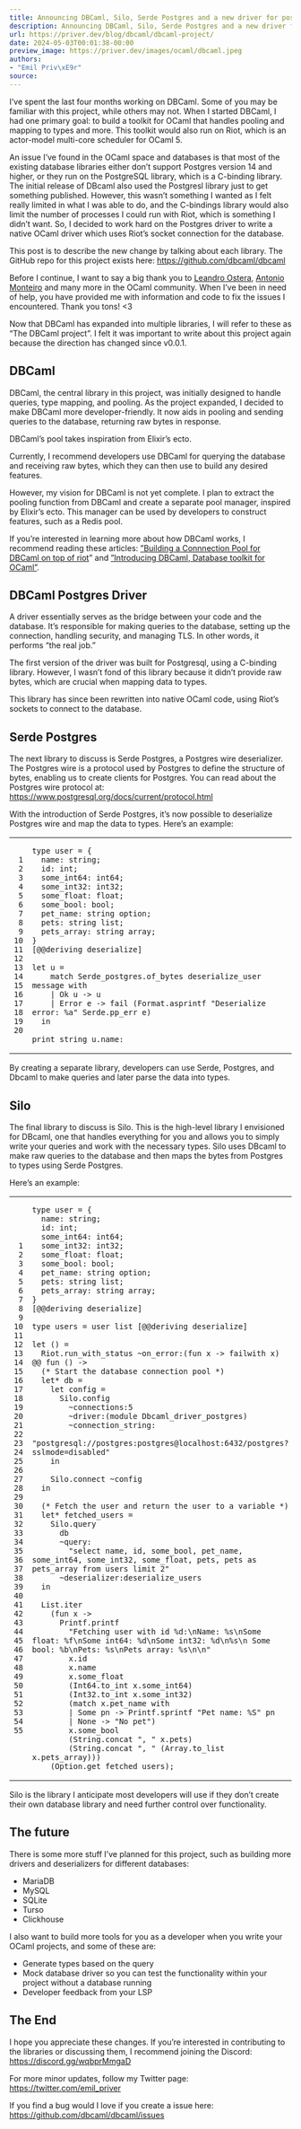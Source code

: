 ```yaml
---
title: Announcing DBCaml, Silo, Serde Postgres and a new driver for postgres
description: Announcing DBCaml, Silo, Serde Postgres and a new driver for postgres
url: https://priver.dev/blog/dbcaml/dbcaml-project/
date: 2024-05-03T00:01:38-00:00
preview_image: https://priver.dev/images/ocaml/dbcaml.jpeg
authors:
- "Emil Priv\xE9r"
source:
---
```


<p>I’ve spent the last four months working on DBCaml. Some of you may be familiar with this project, while others may not. When I started DBCaml, I had one primary goal: to build a toolkit for OCaml that handles pooling and mapping to types and more. This toolkit would also run on Riot, which is an actor-model multi-core scheduler for OCaml 5.</p>
<p>An issue I’ve found in the OCaml space and databases is that most of the existing database libraries either don’t support Postgres version 14 and higher, or they run on the PostgreSQL library, which is a C-binding library. The initial release of DBcaml also used the Postgresl library just to get something published. However, this wasn’t something I wanted as I felt really limited in what I was able to do, and the C-bindings library would also limit the number of processes I could run with Riot, which is something I didn’t want. So, I decided to work hard on the Postgres driver to write a native OCaml driver which uses Riot’s socket connection for the database.</p>
<p>This post is to describe the new change by talking about each library. The GitHub repo for this project exists here: <a href="https://github.com/dbcaml/dbcaml">https://github.com/dbcaml/dbcaml</a></p>
<p>Before I continue, I want to say a big thank you to <a href="https://twitter.com/leostera">Leandro Ostera</a>, <a href="https://twitter.com/_anmonteiro">Antonio Monteiro</a> and many more in the OCaml community. When I’ve been in need of help, you have provided me with information and code to fix the issues I encountered. Thank you tons! &lt;3</p>
<p>Now that DBCaml has expanded into multiple libraries, I will refer to these as “The DBCaml project”. I felt it was important to write about this project again because the direction has changed since v0.0.1.</p>
<h2>DBCaml</h2>
<p>DBCaml, the central library in this project, was initially designed to handle queries, type mapping, and pooling. As the project expanded, I decided to make DBCaml more developer-friendly. It now aids in pooling and sending queries to the database, returning raw bytes in response.</p>
<p>DBCaml’s pool takes inspiration from Elixir’s ecto.</p>
<p>Currently, I recommend developers use DBCaml for querying the database and receiving raw bytes, which they can then use to build any desired features.</p>
<p>However, my vision for DBCaml is not yet complete. I plan to extract the pooling function from DBCaml and create a separate pool manager, inspired by Elixir’s ecto. This manager can be used by developers to construct features, such as a Redis pool.</p>
<p>If you’re interested in learning more about how DBCaml works, I recommend reading these articles: <a href="https://priver.dev/blog/dbcaml/building-a-connnection-pool/">”Building a Connnection Pool for DBCaml on top of riot</a>” and <a href="https://priver.dev/blog/dbcaml/dbcaml/">”Introducing DBCaml, Database toolkit for OCaml”</a>.</p>
<h2>DBCaml Postgres Driver</h2>
<p>A driver essentially serves as the bridge between your code and the database. It’s responsible for making queries to the database, setting up the connection, handling security, and managing TLS. In other words, it performs “the real job.”</p>
<p>The first version of the driver was built for Postgresql, using a C-binding library. However, I wasn’t fond of this library because it didn’t provide raw bytes, which are crucial when mapping data to types.</p>
<p>This library has since been rewritten into native OCaml code, using Riot’s sockets to connect to the database.</p>
<h2>Serde Postgres</h2>
<p>The next library to discuss is Serde Postgres, a Postgres wire deserializer. The Postgres wire is a protocol used by Postgres to define the structure of bytes, enabling us to create clients for Postgres. You can read about the Postgres wire protocol at: <a href="https://www.postgresql.org/docs/current/protocol.html">https://www.postgresql.org/docs/current/protocol.html</a></p>
<p>With the introduction of Serde Postgres, it’s now possible to deserialize Postgres wire and map the data to types. Here’s an example:</p>
<div class="highlight"><div class="chroma">
<table class="lntable"><tbody><tr><td class="lntd">
<pre tabindex="0" class="chroma"><code><span class="lnt"> 1
</span><span class="lnt"> 2
</span><span class="lnt"> 3
</span><span class="lnt"> 4
</span><span class="lnt"> 5
</span><span class="lnt"> 6
</span><span class="lnt"> 7
</span><span class="lnt"> 8
</span><span class="lnt"> 9
</span><span class="lnt">10
</span><span class="lnt">11
</span><span class="lnt">12
</span><span class="lnt">13
</span><span class="lnt">14
</span><span class="lnt">15
</span><span class="lnt">16
</span><span class="lnt">17
</span><span class="lnt">18
</span><span class="lnt">19
</span><span class="lnt">20
</span></code></pre></td>
<td class="lntd">
<pre tabindex="0" class="chroma"><code class="language-ocaml" data-lang="ocaml"><span class="line"><span class="cl"><span class="k">type</span> <span class="n">user</span> <span class="o">=</span> <span class="o">{</span>
</span></span><span class="line"><span class="cl">  <span class="n">name</span><span class="o">:</span> <span class="kt">string</span><span class="o">;</span>
</span></span><span class="line"><span class="cl">  <span class="n">id</span><span class="o">:</span> <span class="kt">int</span><span class="o">;</span>
</span></span><span class="line"><span class="cl">  <span class="n">some_int64</span><span class="o">:</span> <span class="n">int64</span><span class="o">;</span>
</span></span><span class="line"><span class="cl">  <span class="n">some_int32</span><span class="o">:</span> <span class="n">int32</span><span class="o">;</span>
</span></span><span class="line"><span class="cl">  <span class="n">some_float</span><span class="o">:</span> <span class="kt">float</span><span class="o">;</span>
</span></span><span class="line"><span class="cl">  <span class="n">some_bool</span><span class="o">:</span> <span class="kt">bool</span><span class="o">;</span>
</span></span><span class="line"><span class="cl">  <span class="n">pet_name</span><span class="o">:</span> <span class="kt">string</span> <span class="n">option</span><span class="o">;</span>
</span></span><span class="line"><span class="cl">  <span class="n">pets</span><span class="o">:</span> <span class="kt">string</span> <span class="kt">list</span><span class="o">;</span>
</span></span><span class="line"><span class="cl">  <span class="n">pets_array</span><span class="o">:</span> <span class="kt">string</span> <span class="kt">array</span><span class="o">;</span>
</span></span><span class="line"><span class="cl"><span class="o">}</span>
</span></span><span class="line"><span class="cl"><span class="o">[@@</span><span class="n">deriving</span> <span class="n">deserialize</span><span class="o">]</span>
</span></span><span class="line"><span class="cl">
</span></span><span class="line"><span class="cl"><span class="k">let</span> <span class="n">u</span> <span class="o">=</span>
</span></span><span class="line"><span class="cl">    <span class="k">match</span> <span class="nn">Serde_postgres</span><span class="p">.</span><span class="n">of_bytes</span> <span class="n">deserialize_user</span> <span class="n">message</span> <span class="k">with</span>
</span></span><span class="line"><span class="cl">    <span class="o">|</span> <span class="nc">Ok</span> <span class="n">u</span> <span class="o">-&gt;</span> <span class="n">u</span>
</span></span><span class="line"><span class="cl">    <span class="o">|</span> <span class="nc">Error</span> <span class="n">e</span> <span class="o">-&gt;</span> <span class="n">fail</span> <span class="o">(</span><span class="nn">Format</span><span class="p">.</span><span class="n">asprintf</span> <span class="s2">"Deserialize error: %a"</span> <span class="nn">Serde</span><span class="p">.</span><span class="n">pp_err</span> <span class="n">e</span><span class="o">)</span>
</span></span><span class="line"><span class="cl">  <span class="k">in</span>
</span></span><span class="line"><span class="cl">
</span></span><span class="line"><span class="cl"><span class="n">print_string</span> <span class="n">u</span><span class="o">.</span><span class="n">name</span><span class="o">:</span>
</span></span></code></pre></td></tr></tbody></table>
</div>
</div><p>By creating a separate library, developers can use Serde, Postgres, and Dbcaml to make queries and later parse the data into types.</p>
<h2>Silo</h2>
<p>The final library to discuss is Silo. This is the high-level library I envisioned for DBcaml, one that handles everything for you and allows you to simply write your queries and work with the necessary types. Silo uses DBcaml to make raw queries to the database and then maps the bytes from Postgres to types using Serde Postgres.</p>
<p>Here’s an example:</p>
<div class="highlight"><div class="chroma">
<table class="lntable"><tbody><tr><td class="lntd">
<pre tabindex="0" class="chroma"><code><span class="lnt"> 1
</span><span class="lnt"> 2
</span><span class="lnt"> 3
</span><span class="lnt"> 4
</span><span class="lnt"> 5
</span><span class="lnt"> 6
</span><span class="lnt"> 7
</span><span class="lnt"> 8
</span><span class="lnt"> 9
</span><span class="lnt">10
</span><span class="lnt">11
</span><span class="lnt">12
</span><span class="lnt">13
</span><span class="lnt">14
</span><span class="lnt">15
</span><span class="lnt">16
</span><span class="lnt">17
</span><span class="lnt">18
</span><span class="lnt">19
</span><span class="lnt">20
</span><span class="lnt">21
</span><span class="lnt">22
</span><span class="lnt">23
</span><span class="lnt">24
</span><span class="lnt">25
</span><span class="lnt">26
</span><span class="lnt">27
</span><span class="lnt">28
</span><span class="lnt">29
</span><span class="lnt">30
</span><span class="lnt">31
</span><span class="lnt">32
</span><span class="lnt">33
</span><span class="lnt">34
</span><span class="lnt">35
</span><span class="lnt">36
</span><span class="lnt">37
</span><span class="lnt">38
</span><span class="lnt">39
</span><span class="lnt">40
</span><span class="lnt">41
</span><span class="lnt">42
</span><span class="lnt">43
</span><span class="lnt">44
</span><span class="lnt">45
</span><span class="lnt">46
</span><span class="lnt">47
</span><span class="lnt">48
</span><span class="lnt">49
</span><span class="lnt">50
</span><span class="lnt">51
</span><span class="lnt">52
</span><span class="lnt">53
</span><span class="lnt">54
</span><span class="lnt">55
</span></code></pre></td>
<td class="lntd">
<pre tabindex="0" class="chroma"><code class="language-ocaml" data-lang="ocaml"><span class="line"><span class="cl"><span class="k">type</span> <span class="n">user</span> <span class="o">=</span> <span class="o">{</span>
</span></span><span class="line"><span class="cl">  <span class="n">name</span><span class="o">:</span> <span class="kt">string</span><span class="o">;</span>
</span></span><span class="line"><span class="cl">  <span class="n">id</span><span class="o">:</span> <span class="kt">int</span><span class="o">;</span>
</span></span><span class="line"><span class="cl">  <span class="n">some_int64</span><span class="o">:</span> <span class="n">int64</span><span class="o">;</span>
</span></span><span class="line"><span class="cl">  <span class="n">some_int32</span><span class="o">:</span> <span class="n">int32</span><span class="o">;</span>
</span></span><span class="line"><span class="cl">  <span class="n">some_float</span><span class="o">:</span> <span class="kt">float</span><span class="o">;</span>
</span></span><span class="line"><span class="cl">  <span class="n">some_bool</span><span class="o">:</span> <span class="kt">bool</span><span class="o">;</span>
</span></span><span class="line"><span class="cl">  <span class="n">pet_name</span><span class="o">:</span> <span class="kt">string</span> <span class="n">option</span><span class="o">;</span>
</span></span><span class="line"><span class="cl">  <span class="n">pets</span><span class="o">:</span> <span class="kt">string</span> <span class="kt">list</span><span class="o">;</span>
</span></span><span class="line"><span class="cl">  <span class="n">pets_array</span><span class="o">:</span> <span class="kt">string</span> <span class="kt">array</span><span class="o">;</span>
</span></span><span class="line"><span class="cl"><span class="o">}</span>
</span></span><span class="line"><span class="cl"><span class="o">[@@</span><span class="n">deriving</span> <span class="n">deserialize</span><span class="o">]</span>
</span></span><span class="line"><span class="cl">
</span></span><span class="line"><span class="cl"><span class="k">type</span> <span class="n">users</span> <span class="o">=</span> <span class="n">user</span> <span class="kt">list</span> <span class="o">[@@</span><span class="n">deriving</span> <span class="n">deserialize</span><span class="o">]</span>
</span></span><span class="line"><span class="cl">
</span></span><span class="line"><span class="cl"><span class="k">let</span> <span class="bp">()</span> <span class="o">=</span>
</span></span><span class="line"><span class="cl">  <span class="nn">Riot</span><span class="p">.</span><span class="n">run_with_status</span> <span class="o">~</span><span class="n">on_error</span><span class="o">:(</span><span class="k">fun</span> <span class="n">x</span> <span class="o">-&gt;</span> <span class="n">failwith</span> <span class="n">x</span><span class="o">)</span> <span class="o">@@</span> <span class="k">fun</span> <span class="bp">()</span> <span class="o">-&gt;</span>
</span></span><span class="line"><span class="cl">  <span class="c">(* Start the database connection pool *)</span>
</span></span><span class="line"><span class="cl">  <span class="k">let</span><span class="o">*</span> <span class="n">db</span> <span class="o">=</span>
</span></span><span class="line"><span class="cl">    <span class="k">let</span> <span class="n">config</span> <span class="o">=</span>
</span></span><span class="line"><span class="cl">      <span class="nn">Silo</span><span class="p">.</span><span class="n">config</span>
</span></span><span class="line"><span class="cl">        <span class="o">~</span><span class="n">connections</span><span class="o">:</span><span class="n">5</span>
</span></span><span class="line"><span class="cl">        <span class="o">~</span><span class="n">driver</span><span class="o">:(</span><span class="k">module</span> <span class="nc">Dbcaml_driver_postgres</span><span class="o">)</span>
</span></span><span class="line"><span class="cl">        <span class="o">~</span><span class="n">connection_string</span><span class="o">:</span>
</span></span><span class="line"><span class="cl">          <span class="s2">"postgresql://postgres:postgres@localhost:6432/postgres?sslmode=disabled"</span>
</span></span><span class="line"><span class="cl">    <span class="k">in</span>
</span></span><span class="line"><span class="cl">
</span></span><span class="line"><span class="cl">    <span class="nn">Silo</span><span class="p">.</span><span class="n">connect</span> <span class="o">~</span><span class="n">config</span>
</span></span><span class="line"><span class="cl">  <span class="k">in</span>
</span></span><span class="line"><span class="cl">
</span></span><span class="line"><span class="cl">  <span class="c">(* Fetch the user and return the user to a variable *)</span>
</span></span><span class="line"><span class="cl">  <span class="k">let</span><span class="o">*</span> <span class="n">fetched_users</span> <span class="o">=</span>
</span></span><span class="line"><span class="cl">    <span class="nn">Silo</span><span class="p">.</span><span class="n">query</span>
</span></span><span class="line"><span class="cl">      <span class="n">db</span>
</span></span><span class="line"><span class="cl">      <span class="o">~</span><span class="n">query</span><span class="o">:</span>
</span></span><span class="line"><span class="cl">        <span class="s2">"select name, id, some_bool, pet_name, some_int64, some_int32, some_float, pets, pets as pets_array from users limit 2"</span>
</span></span><span class="line"><span class="cl">      <span class="o">~</span><span class="n">deserializer</span><span class="o">:</span><span class="n">deserialize_users</span>
</span></span><span class="line"><span class="cl">  <span class="k">in</span>
</span></span><span class="line"><span class="cl">
</span></span><span class="line"><span class="cl">  <span class="nn">List</span><span class="p">.</span><span class="n">iter</span>
</span></span><span class="line"><span class="cl">    <span class="o">(</span><span class="k">fun</span> <span class="n">x</span> <span class="o">-&gt;</span>
</span></span><span class="line"><span class="cl">      <span class="nn">Printf</span><span class="p">.</span><span class="n">printf</span>
</span></span><span class="line"><span class="cl">        <span class="s2">"Fetching user with id %d:</span><span class="se">\n</span><span class="s2">Name: %s</span><span class="se">\n</span><span class="s2">Some float: %f</span><span class="se">\n</span><span class="s2">Some int64: %d</span><span class="se">\n</span><span class="s2">Some int32: %d</span><span class="se">\n</span><span class="s2">%s</span><span class="se">\n</span><span class="s2"> Some bool: %b</span><span class="se">\n</span><span class="s2">Pets: %s</span><span class="se">\n</span><span class="s2">Pets array: %s</span><span class="se">\n\n</span><span class="s2">"</span>
</span></span><span class="line"><span class="cl">        <span class="n">x</span><span class="o">.</span><span class="n">id</span>
</span></span><span class="line"><span class="cl">        <span class="n">x</span><span class="o">.</span><span class="n">name</span>
</span></span><span class="line"><span class="cl">        <span class="n">x</span><span class="o">.</span><span class="n">some_float</span>
</span></span><span class="line"><span class="cl">        <span class="o">(</span><span class="nn">Int64</span><span class="p">.</span><span class="n">to_int</span> <span class="n">x</span><span class="o">.</span><span class="n">some_int64</span><span class="o">)</span>
</span></span><span class="line"><span class="cl">        <span class="o">(</span><span class="nn">Int32</span><span class="p">.</span><span class="n">to_int</span> <span class="n">x</span><span class="o">.</span><span class="n">some_int32</span><span class="o">)</span>
</span></span><span class="line"><span class="cl">        <span class="o">(</span><span class="k">match</span> <span class="n">x</span><span class="o">.</span><span class="n">pet_name</span> <span class="k">with</span>
</span></span><span class="line"><span class="cl">        <span class="o">|</span> <span class="nc">Some</span> <span class="n">pn</span> <span class="o">-&gt;</span> <span class="nn">Printf</span><span class="p">.</span><span class="n">sprintf</span> <span class="s2">"Pet name: %S"</span> <span class="n">pn</span>
</span></span><span class="line"><span class="cl">        <span class="o">|</span> <span class="nc">None</span> <span class="o">-&gt;</span> <span class="s2">"No pet"</span><span class="o">)</span>
</span></span><span class="line"><span class="cl">        <span class="n">x</span><span class="o">.</span><span class="n">some_bool</span>
</span></span><span class="line"><span class="cl">        <span class="o">(</span><span class="nn">String</span><span class="p">.</span><span class="n">concat</span> <span class="s2">", "</span> <span class="n">x</span><span class="o">.</span><span class="n">pets</span><span class="o">)</span>
</span></span><span class="line"><span class="cl">        <span class="o">(</span><span class="nn">String</span><span class="p">.</span><span class="n">concat</span> <span class="s2">", "</span> <span class="o">(</span><span class="nn">Array</span><span class="p">.</span><span class="n">to_list</span> <span class="n">x</span><span class="o">.</span><span class="n">pets_array</span><span class="o">)))</span>
</span></span><span class="line"><span class="cl">    <span class="o">(</span><span class="nn">Option</span><span class="p">.</span><span class="n">get</span> <span class="n">fetched_users</span><span class="o">);</span>
</span></span></code></pre></td></tr></tbody></table>
</div>
</div><p>Silo is the library I anticipate most developers will use if they don’t create their own database library and need further control over functionality.</p>
<h2>The future</h2>
<p>There is some more stuff I’ve planned for this project, such as building more drivers and deserializers for different databases:</p>
<ul>
<li>MariaDB</li>
<li>MySQL</li>
<li>SQLite</li>
<li>Turso</li>
<li>Clickhouse</li>
</ul>
<p>I also want to build more tools for you as a developer when you write your OCaml projects, and some of these are:</p>
<ul>
<li>Generate types based on the query</li>
<li>Mock database driver so you can test the functionality within your project without a database running</li>
<li>Developer feedback from your LSP</li>
</ul>
<h2>The End</h2>
<p>I hope you appreciate these changes. If you’re interested in contributing to the libraries or discussing them, I recommend joining the Discord: <a href="https://discord.gg/wqbprMmgaD">https://discord.gg/wqbprMmgaD</a></p>
<p>For more minor updates, follow my Twitter page: <a href="https://twitter.com/emil_priver">https://twitter.com/emil_priver</a></p>
<p>If you find a bug would I love if you create a issue here: <a href="https://github.com/dbcaml/dbcaml/issues">https://github.com/dbcaml/dbcaml/issues</a></p>

